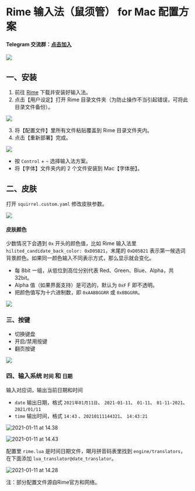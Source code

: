 # Rime 输入法（鼠须管） for Mac 配置方案
#### Telegram 交流群：[点击加入](https://t.me/joinchat/G7mF0SxORWbgzSUS)

![](https://i.loli.net/2020/12/30/8gMEchXjVxzZfya.jpg)

## 一、安装

1. 前往 [Rime](https://rime.im/) 下载并安装好输入法。
3. 点击【用户设定】打开 Rime 目录文件夹（为防止操作不当引起错误，可将此目录文件备份）。

![](https://i.loli.net/2020/12/28/SjZrkqWQNpUDi4O.png)

3. 将【配置文件】里所有文件粘贴覆盖到 Rime 目录文件夹内。
4. 点击【重新部署】完成。


![](https://i.loli.net/2020/12/28/eMYzCETdGV3qQtB.png)

* 按 `Control` + `~` 选择输入法方案。
* 将【字体】文件夹内的 2 个文件安装到 Mac【字体册】。

## 二、皮肤

打开 `squirrel.custom.yaml` 修改皮肤参数。

![](https://i.loli.net/2021/01/08/7HWvjQ52GYIlMsJ.png)

#### 皮肤颜色

少数情况下会遇到 `0x` 开头的颜色值，比如 Rime 输入法里 `hilited_candidate_back_color: 0xD05B21`，末尾的 `0xD05B21` 表示第一候选词背景颜色。如果同一颜色输入不同表示方式，那么显示就会变化。

* 每 8bit 一组，从低位到高位分别代表 Red、Green、Blue、Alpha，共32bit。
* Alpha 值（如果界面支持）是可选的，默认为 `0xF` F 即不透明。
* 把颜色值写为十六进制数，即 `0xAABBGGRR` 或 `0xBBGGRR`。

![](https://upload-images.jianshu.io/upload_images/12894454-3ebd276bc32059e0.png?imageMogr2/auto-orient/strip%7CimageView2/2/w/1240)

### 三、按键

* 切换键盘
* 开启/禁用按键
* 翻页按键

![](https://i.loli.net/2021/01/08/uVkXOGhT6sRCenr.png)

### 四、输入系统 `时间` 和 `日期`

输入对应词，输出当前日期和时间

- `date` 输出日期，格式 `2021年01月11日`、 `2021-01-11`、 `01-11`、 `01-11-2021`、 `2021/01/11`
- `time` 输出时间，格式 `14:43` 、`20210111144321`、  `14:43:21` 

![2021-01-11 at 14.38](https://tva3.sinaimg.cn/large/008aobiRgy1gmjrmufvw8j31bc07wdhj.jpg)

![2021-01-11 at 14.43](https://tvax4.sinaimg.cn/large/008aobiRgy1gmjrn04dwuj315e068wfz.jpg)

配置里 `rime.lua` 是时间日期文件，朙月拼音码表里找到 `engine/translators`，在下面添加 `lua_translator@date_translator`。

![2021-01-11 at 14.28](https://tva2.sinaimg.cn/large/008aobiRgy1gmjrmjkms7j31jc0xyn82.jpg)

注：部分配置文件源自Rime官方和网络。

